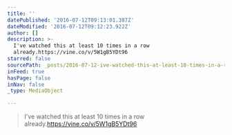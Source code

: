 ```yaml
---
title: ''
datePublished: '2016-07-12T09:13:01.387Z'
dateModified: '2016-07-12T09:12:23.922Z'
author: []
description: >-
  I've watched this at least 10 times in a row
  already.https://vine.co/v/5W1gB5YDt96
starred: false
sourcePath: _posts/2016-07-12-ive-watched-this-at-least-10-times-in-a-row-alreadyhttps.md
inFeed: true
hasPage: false
inNav: false
_type: MediaObject

---
```

> I've watched this at least 10 times in a row already.https://vine.co/v/5W1gB5YDt96